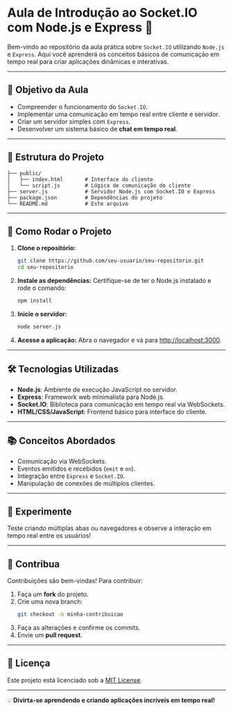 # Aula de Introdução ao Socket.IO com Node.js e Express 🚀

Bem-vindo ao repositório da aula prática sobre `Socket.IO` utilizando `Node.js` e `Express`. Aqui você aprenderá os conceitos básicos de comunicação em tempo real para criar aplicações dinâmicas e interativas.

---

## 📝 Objetivo da Aula

- Compreender o funcionamento do `Socket.IO`.
- Implementar uma comunicação em tempo real entre cliente e servidor.
- Criar um servidor simples com `Express`.
- Desenvolver um sistema básico de **chat em tempo real**.

---

## 📁 Estrutura do Projeto

```plaintext
├── public/
│   ├── index.html       # Interface do cliente
│   └── script.js        # Lógica de comunicação do cliente
├── server.js            # Servidor Node.js com Socket.IO e Express
├── package.json         # Dependências do projeto
└── README.md            # Este arquivo
```

---

## 🚀 Como Rodar o Projeto

1. **Clone o repositório:**
   ```bash
   git clone https://github.com/seu-usuario/seu-repositorio.git
   cd seu-repositorio
   ```

2. **Instale as dependências:**
   Certifique-se de ter o Node.js instalado e rode o comando:
   ```bash
   npm install
   ```

3. **Inicie o servidor:**
   ```bash
   node server.js
   ```

4. **Acesse a aplicação:**
   Abra o navegador e vá para [http://localhost:3000](http://localhost:3000).

---

## 🛠️ Tecnologias Utilizadas

- **Node.js**: Ambiente de execução JavaScript no servidor.
- **Express**: Framework web minimalista para Node.js.
- **Socket.IO**: Biblioteca para comunicação em tempo real via WebSockets.
- **HTML/CSS/JavaScript**: Frontend básico para interface do cliente.

---

## 📚 Conceitos Abordados

- Comunicação via WebSockets.
- Eventos emitidos e recebidos (`emit` e `on`).
- Integração entre `Express` e `Socket.IO`.
- Manipulação de conexões de múltiplos clientes.

---

## 🧪 Experimente

Teste criando múltiplas abas ou navegadores e observe a interação em tempo real entre os usuários!

---

## 🤝 Contribua

Contribuições são bem-vindas! Para contribuir:

1. Faça um **fork** do projeto.
2. Crie uma nova branch:
   ```bash
   git checkout -b minha-contribuicao
   ```
3. Faça as alterações e confirme os commits.
4. Envie um **pull request**.

---

## 📄 Licença

Este projeto está licenciado sob a [MIT License](LICENSE).

---

💡 **Divirta-se aprendendo e criando aplicações incríveis em tempo real!**
